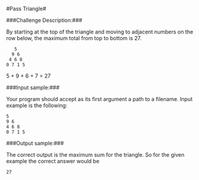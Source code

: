 #Pass Triangle#

###Challenge Description:###

By starting at the top of the triangle and moving to adjacent numbers on the row below, the maximum total from top to bottom is 27.
```
   5
  9 6
 4 6 8
0 7 1 5
```
5 + 9 + 6 + 7 = 27 

###Input sample:###

Your program should accept as its first argument a path to a filename. Input example is the following:
```
5
9 6
4 6 8
0 7 1 5
```
###Output sample:###

The correct output is the maximum sum for the triangle. So for the given example the correct answer would be
```
27
``` 
